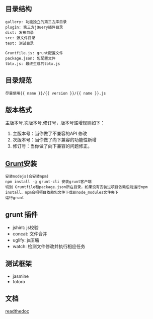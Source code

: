 ## 目录结构
	gallery: 功能独立的第三方库目录
	plugin: 第三方jQuery插件目录
	dist: 发布目录
	src: 源文件目录
	test: 测试目录

	Gruntfile.js: grunt配置文件
	package.json: 包配置文件
	tbtx.js: 最终生成的tbtx.js

## 目录规范

	尽量使用{{ name }}/{{ version }}/{{ name }}.js

## 版本格式

主版本号.次版本号.修订号，版本号递增规则如下：

1. 主版本号：当你做了不兼容的API 修改
2. 次版本号：当你做了向下兼容的功能性新增
3. 修订号：当你做了向下兼容的问题修正。

## 	[Grunt](http://gruntjs.com/)安装

	安装nodejs(会安装npm)
	npm install -g grunt-cli 安装grunt客户端
	切到 Gruntfile和package.json所在目录，如果没有安装过项目依赖包则运行npm install，npm会把项目依赖包文件下载到node_modules文件夹下
	运行grunt

## grunt 插件

* jshint: js校验
* concat: 文件合并
* uglify: js压缩
* watch: 检测文件修改并执行相应任务


## 测试框架

* jasmine
* totoro

## 文档

[readthedoc](http://tbtx.readthedocs.org)


